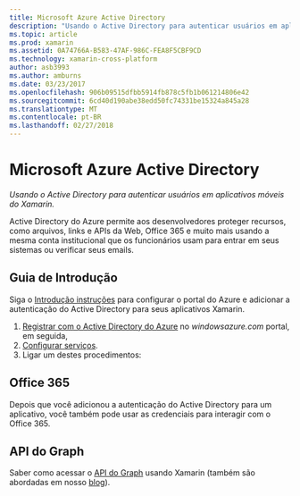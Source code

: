 ```yaml
---
title: Microsoft Azure Active Directory
description: "Usando o Active Directory para autenticar usuários em aplicativos móveis do Xamarin."
ms.topic: article
ms.prod: xamarin
ms.assetid: 0A74766A-B583-47AF-986C-FEA8F5CBF9CD
ms.technology: xamarin-cross-platform
author: asb3993
ms.author: amburns
ms.date: 03/23/2017
ms.openlocfilehash: 906b09515dfbb5914fb878c5fb1b061214806e42
ms.sourcegitcommit: 6cd40d190abe38edd50fc74331be15324a845a28
ms.translationtype: MT
ms.contentlocale: pt-BR
ms.lasthandoff: 02/27/2018
---
```

# <a name="microsoft-azure-active-directory"></a>Microsoft Azure Active Directory

_Usando o Active Directory para autenticar usuários em aplicativos móveis do Xamarin._


Active Directory do Azure permite aos desenvolvedores proteger recursos, como arquivos, links e APIs da Web, Office 365 e muito mais usando a mesma conta institucional que os funcionários usam para entrar em seus sistemas ou verificar seus emails.

## <a name="getting-started"></a>Guia de Introdução

Siga o [Introdução instruções](~/cross-platform/data-cloud/active-directory/get-started/index.md) para configurar o portal do Azure e adicionar a autenticação do Active Directory para seus aplicativos Xamarin.

1. [Registrar com o Active Directory do Azure](~/cross-platform/data-cloud/active-directory/get-started/register.md) no *windowsazure.com* portal, em seguida,
2. [Configurar serviços](~/cross-platform/data-cloud/active-directory/get-started/configure.md).
3. Ligar um destes procedimentos:

## <a name="office-365"></a>Office 365

Depois que você adicionou a autenticação do Active Directory para um aplicativo, você também pode usar as credenciais para interagir com o Office 365.

## <a name="graph-api"></a>API do Graph

Saber como acessar o [API do Graph](~/cross-platform/data-cloud/active-directory/graph.md) usando Xamarin (também são abordadas em nosso [blog](http://blog.xamarin.com/authenticate-xamarin-mobile-apps-using-azure-active-directory/)).

